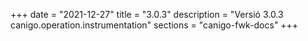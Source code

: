 +++
date        = "2021-12-27"
title       = "3.0.3"
description = "Versió 3.0.3 canigo.operation.instrumentation"
sections    = "canigo-fwk-docs"
+++